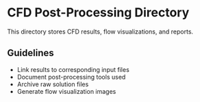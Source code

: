 # CFD Post-Processing Directory

This directory stores CFD results, flow visualizations, and reports.

## Guidelines
- Link results to corresponding input files
- Document post-processing tools used
- Archive raw solution files
- Generate flow visualization images
